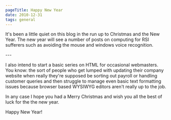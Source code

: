 ```yaml
---
pageTitle: Happy New Year
date: 2010-12-31
tags: general
---
```

<p>It's been a little quiet on this blog in the run up to Christmas and the New Year. The new year will see a number of posts on computing for RSI sufferers such as avoiding the mouse and windows voice recognition.</p>
---

<p>I also intend to start a basic series on HTML for occasional webmasters. You know: the sort of people who get lumped with updating their company website when really they're supposed be sorting out payroll or handling customer queries and then struggle to manage even basic text formatting issues because browser based WYSIWYG editors aren't really up to the job.</p>
<p>In any case I hope you had a Merry Christmas and wish you all the best of luck for the the new year.</p>
<p>Happy New Year!</p>